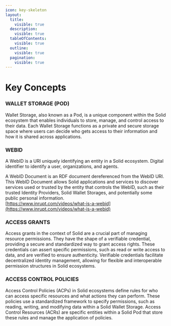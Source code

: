 ```yaml
---
icon: key-skeleton
layout:
  title:
    visible: true
  description:
    visible: true
  tableOfContents:
    visible: true
  outline:
    visible: true
  pagination:
    visible: true
---
```


# Key Concepts

### WALLET STORAGE (POD)

Wallet Storage, also known as a Pod, is a unique component within the Solid ecosystem that enables individuals to store, manage, and control access to their data. Each Wallet Storage functions as a private and secure storage space where users can decide who gets access to their information and how it is shared across applications.

### WEBID

A WebID is a URI uniquely identifying an entity in a Solid ecosystem. Digital identifier to identify a user, organizations, and agents.&#x20;

A WebID Document is an RDF document dereferenced from the WebID URI. This WebID Document allows Solid applications and services to discover services used or trusted by the entity that controls the WebID, such as their trusted Identity Providers, Solid Wallet Storages, and potentially some public personal information.\
[https://www.inrupt.com/videos/what-is-a-webid](https://www.inrupt.com/videos/what-is-a-webid)

### ACCESS GRANTS

Access grants in the context of Solid are a crucial part of managing resource permissions. They have the shape of a verifiable credential, providing a secure and standardized way to grant access rights. These credentials can assert specific permissions, such as read or write access to data, and are verified to ensure authenticity. Verifiable credentials facilitate decentralized identity management, allowing for flexible and interoperable permission structures in Solid ecosystems.

### ACCESS CONTROL POLICIES

Access Control Policies (ACPs) in Solid ecosystems define rules for who can access specific resources and what actions they can perform. These policies use a standardized framework to specify permissions, such as reading, writing, and modifying data within a Solid Wallet Storage. Access Control Resources (ACRs) are specific entities within a Solid Pod that store these rules and manage the application of policies.&#x20;

